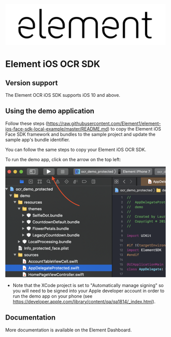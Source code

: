 ![element](https://github.com/Element1/element-ios-face-sdk-local-example/raw/master/images/element.png "element")

# Element iOS OCR SDK

## Version support

The Element OCR iOS SDK supports iOS 10 and above.

## Using the demo application

Follow these steps (https://raw.githubusercontent.com/Element1/element-ios-face-sdk-local-example/master/README.md) to copy the Element iOS Face SDK framework and bundles to the sample project and update the sample app's bundle identifier.

You can follow the same steps to copy your Element iOS OCR SDK.

To run the demo app, click on the arrow on the top left:

![run](https://github.com/Element1/element-ios-ocr-sdk-example/raw/master/images/run.png "run")

- Note that the XCode project is set to "Automatically manage signing" so you will need to be signed into your Apple developer account in order to run the demo app on your phone (see https://developer.apple.com/library/content/qa/qa1814/_index.html).

## Documentation

More documentation is available on the Element Dashboard.
